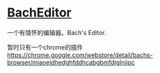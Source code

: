 [BachEditor](integ.github.io/BachEditor)
==========

一个有情怀的编辑器。Bach's Editor.

暂时只有一个chrome的插件
https://chrome.google.com/webstore/detail/bachs-browser/miaoejdhedghfddhcabgbmfdjglniipc
